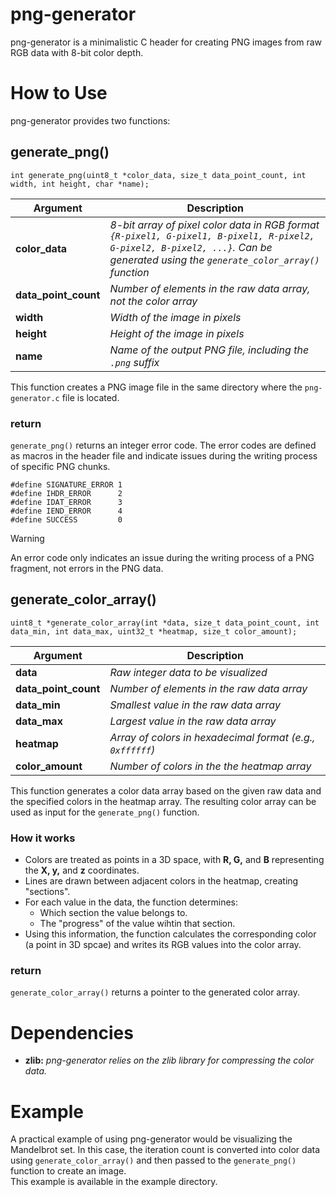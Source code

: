# png-generator
png-generator is a minimalistic C header for creating PNG images from raw RGB data with 8-bit color depth.

# How to Use
png-generator provides two functions:

## generate_png()
```
int generate_png(uint8_t *color_data, size_t data_point_count, int width, int height, char *name);
```
Argument             | Description
---------------------|-----------------
**color_data**       | *8-bit array of pixel color data in RGB format `{R-pixel1, G-pixel1, B-pixel1, R-pixel2, G-pixel2, B-pixel2, ...}`. Can be generated using the `generate_color_array()` function*
**data_point_count** | *Number of elements in the raw data array, not the color array*
**width**            | *Width of the image in pixels*
**height**           | *Height of the image in pixels*
**name**             | *Name of the output PNG file, including the `.png` suffix*

This function creates a PNG image file in the same directory where the `png-generator.c` file is located.

### return
`generate_png()` returns an integer error code.
The error codes are defined as macros in the header file and indicate issues during the writing process of specific PNG chunks.
```
#define SIGNATURE_ERROR 1
#define IHDR_ERROR      2
#define IDAT_ERROR      3
#define IEND_ERROR      4
#define SUCCESS         0
```
> [!WARNING]
> An error code only indicates an issue during the writing process of a PNG fragment, not errors in the PNG data.

## generate_color_array()
```
uint8_t *generate_color_array(int *data, size_t data_point_count, int data_min, int data_max, uint32_t *heatmap, size_t color_amount);
```
Argument             | Description
---------------------|-----------------
**data**             | *Raw integer data to be visualized*
**data_point_count** | *Number of elements in the raw data array*
**data_min**         | *Smallest value in the raw data array*
**data_max**         | *Largest value in the raw data array*
**heatmap**          | *Array of colors in hexadecimal format (e.g., `0xffffff`)*
**color_amount**     | *Number of colors in the the heatmap array*

This function generates a color data array based on the given raw data and the specified colors in the heatmap array. The resulting color array can be used as input for the `generate_png()` function.

### How it works
+ Colors are treated as points in a 3D space, with **R, G,** and **B** representing the **X, y,** and **z** coordinates.
+ Lines are drawn between adjacent colors in the heatmap, creating "sections".
+ For each value in the data, the function determines:
  + Which section the value belongs to.
  + The "progress" of the value wihtin that section.
+ Using this information, the function calculates the corresponding color (a point in 3D spcae) and writes its RGB values into the color array.

### return
`generate_color_array()` returns a pointer to the generated color array.

# Dependencies
+ **zlib:** *png-generator relies on the zlib library for compressing the color data.*

# Example
A practical example of using png-generator would be visualizing the Mandelbrot set. In this case, the iteration count is converted into color data using `generate_color_array()` and then passed to the `generate_png()` function to create an image.
<br>
This example is available in the example directory.
